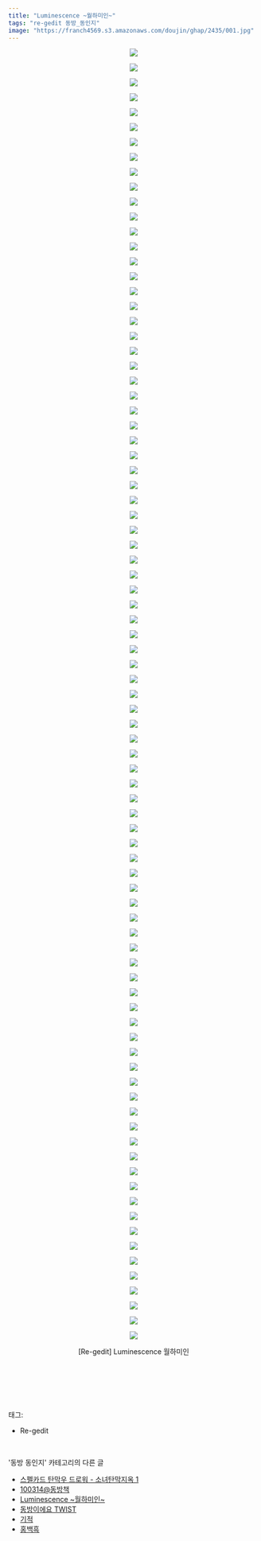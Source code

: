 ```yaml
---
title: "Luminescence ~월하미인~"
tags: "re-gedit 동방_동인지"
image: "https://franch4569.s3.amazonaws.com/doujin/ghap/2435/001.jpg"
---
```

<div class="article">
<p style="text-align: center; clear: none; float: none;"><img src="{{ site.imgserver2 }}/ghap/2435/001.jpg"/></p>
<p style="text-align: center; clear: none; float: none;"><img src="{{ site.imgserver2 }}/ghap/2435/002.jpg"/></p>
<p style="text-align: center; clear: none; float: none;"><img src="{{ site.imgserver2 }}/ghap/2435/003.jpg"/></p>
<p style="text-align: center; clear: none; float: none;"><img src="{{ site.imgserver2 }}/ghap/2435/004.jpg"/></p>
<p style="text-align: center; clear: none; float: none;"><img src="{{ site.imgserver2 }}/ghap/2435/005.jpg"/></p>
<p style="text-align: center; clear: none; float: none;"><img src="{{ site.imgserver2 }}/ghap/2435/006.jpg"/></p>
<p style="text-align: center; clear: none; float: none;"><img src="{{ site.imgserver2 }}/ghap/2435/007.jpg"/></p>
<p style="text-align: center; clear: none; float: none;"><img src="{{ site.imgserver2 }}/ghap/2435/008.jpg"/></p>
<p style="text-align: center; clear: none; float: none;"><img src="{{ site.imgserver2 }}/ghap/2435/009.jpg"/></p>
<p style="text-align: center; clear: none; float: none;"><img src="{{ site.imgserver2 }}/ghap/2435/010.jpg"/></p>
<p style="text-align: center; clear: none; float: none;"><img src="{{ site.imgserver2 }}/ghap/2435/011.jpg"/></p>
<p style="text-align: center; clear: none; float: none;"><img src="{{ site.imgserver2 }}/ghap/2435/012.jpg"/></p>
<p style="text-align: center; clear: none; float: none;"><img src="{{ site.imgserver2 }}/ghap/2435/013.jpg"/></p>
<p style="text-align: center; clear: none; float: none;"><img src="{{ site.imgserver2 }}/ghap/2435/014.jpg"/></p>
<p style="text-align: center; clear: none; float: none;"><img src="{{ site.imgserver2 }}/ghap/2435/015.jpg"/></p>
<p style="text-align: center; clear: none; float: none;"><img src="{{ site.imgserver2 }}/ghap/2435/016.jpg"/></p>
<p style="text-align: center; clear: none; float: none;"><img src="{{ site.imgserver2 }}/ghap/2435/017.jpg"/></p>
<p style="text-align: center; clear: none; float: none;"><img src="{{ site.imgserver2 }}/ghap/2435/018.jpg"/></p>
<p style="text-align: center; clear: none; float: none;"><img src="{{ site.imgserver2 }}/ghap/2435/019.jpg"/></p>
<p style="text-align: center; clear: none; float: none;"><img src="{{ site.imgserver2 }}/ghap/2435/020.jpg"/></p>
<p style="text-align: center; clear: none; float: none;"><img src="{{ site.imgserver2 }}/ghap/2435/021.jpg"/></p>
<p style="text-align: center; clear: none; float: none;"><img src="{{ site.imgserver2 }}/ghap/2435/022.jpg"/></p>
<p style="text-align: center; clear: none; float: none;"><img src="{{ site.imgserver2 }}/ghap/2435/023.jpg"/></p>
<p style="text-align: center; clear: none; float: none;"><img src="{{ site.imgserver2 }}/ghap/2435/024.jpg"/></p>
<p style="text-align: center; clear: none; float: none;"><img src="{{ site.imgserver2 }}/ghap/2435/025.jpg"/></p>
<p style="text-align: center; clear: none; float: none;"><img src="{{ site.imgserver2 }}/ghap/2435/026.jpg"/></p>
<p style="text-align: center; clear: none; float: none;"><img src="{{ site.imgserver2 }}/ghap/2435/027.jpg"/></p>
<p style="text-align: center; clear: none; float: none;"><img src="{{ site.imgserver2 }}/ghap/2435/028.jpg"/></p>
<p style="text-align: center; clear: none; float: none;"><img src="{{ site.imgserver2 }}/ghap/2435/029.jpg"/></p>
<p style="text-align: center; clear: none; float: none;"><img src="{{ site.imgserver2 }}/ghap/2435/030.jpg"/></p>
<p style="text-align: center; clear: none; float: none;"><img src="{{ site.imgserver2 }}/ghap/2435/031.jpg"/></p>
<p style="text-align: center; clear: none; float: none;"><img src="{{ site.imgserver2 }}/ghap/2435/032.jpg"/></p>
<p style="text-align: center; clear: none; float: none;"><img src="{{ site.imgserver2 }}/ghap/2435/033.jpg"/></p>
<p style="text-align: center; clear: none; float: none;"><img src="{{ site.imgserver2 }}/ghap/2435/034.jpg"/></p>
<p style="text-align: center; clear: none; float: none;"><img src="{{ site.imgserver2 }}/ghap/2435/035.jpg"/></p>
<p style="text-align: center; clear: none; float: none;"><img src="{{ site.imgserver2 }}/ghap/2435/036.jpg"/></p>
<p style="text-align: center; clear: none; float: none;"><img src="{{ site.imgserver2 }}/ghap/2435/037.jpg"/></p>
<p style="text-align: center; clear: none; float: none;"><img src="{{ site.imgserver2 }}/ghap/2435/038.jpg"/></p>
<p style="text-align: center; clear: none; float: none;"><img src="{{ site.imgserver2 }}/ghap/2435/039.jpg"/></p>
<p style="text-align: center; clear: none; float: none;"><img src="{{ site.imgserver2 }}/ghap/2435/040.jpg"/></p>
<p style="text-align: center; clear: none; float: none;"><img src="{{ site.imgserver2 }}/ghap/2435/041.jpg"/></p>
<p style="text-align: center; clear: none; float: none;"><img src="{{ site.imgserver2 }}/ghap/2435/042.jpg"/></p>
<p style="text-align: center; clear: none; float: none;"><img src="{{ site.imgserver2 }}/ghap/2435/043.jpg"/></p>
<p style="text-align: center; clear: none; float: none;"><img src="{{ site.imgserver2 }}/ghap/2435/044.jpg"/></p>
<p style="text-align: center; clear: none; float: none;"><img src="{{ site.imgserver2 }}/ghap/2435/045.jpg"/></p>
<p style="text-align: center; clear: none; float: none;"><img src="{{ site.imgserver2 }}/ghap/2435/046.jpg"/></p>
<p style="text-align: center; clear: none; float: none;"><img src="{{ site.imgserver2 }}/ghap/2435/047.jpg"/></p>
<p style="text-align: center; clear: none; float: none;"><img src="{{ site.imgserver2 }}/ghap/2435/048.jpg"/></p>
<p style="text-align: center; clear: none; float: none;"><img src="{{ site.imgserver2 }}/ghap/2435/049.jpg"/></p>
<p style="text-align: center; clear: none; float: none;"><img src="{{ site.imgserver2 }}/ghap/2435/050.jpg"/></p>
<p style="text-align: center; clear: none; float: none;"><img src="{{ site.imgserver2 }}/ghap/2435/051.jpg"/></p>
<p style="text-align: center; clear: none; float: none;"><img src="{{ site.imgserver2 }}/ghap/2435/052.jpg"/></p>
<p style="text-align: center; clear: none; float: none;"><img src="{{ site.imgserver2 }}/ghap/2435/053.jpg"/></p>
<p style="text-align: center; clear: none; float: none;"><img src="{{ site.imgserver2 }}/ghap/2435/054.jpg"/></p>
<p style="text-align: center; clear: none; float: none;"><img src="{{ site.imgserver2 }}/ghap/2435/055.jpg"/></p>
<p style="text-align: center; clear: none; float: none;"><img src="{{ site.imgserver2 }}/ghap/2435/056.jpg"/></p>
<p style="text-align: center; clear: none; float: none;"><img src="{{ site.imgserver2 }}/ghap/2435/057.jpg"/></p>
<p style="text-align: center; clear: none; float: none;"><img src="{{ site.imgserver2 }}/ghap/2435/058.jpg"/></p>
<p style="text-align: center; clear: none; float: none;"><img src="{{ site.imgserver2 }}/ghap/2435/059.jpg"/></p>
<p style="text-align: center; clear: none; float: none;"><img src="{{ site.imgserver2 }}/ghap/2435/060.jpg"/></p>
<p style="text-align: center; clear: none; float: none;"><img src="{{ site.imgserver2 }}/ghap/2435/061.jpg"/></p>
<p style="text-align: center; clear: none; float: none;"><img src="{{ site.imgserver2 }}/ghap/2435/062.jpg"/></p>
<p style="text-align: center; clear: none; float: none;"><img src="{{ site.imgserver2 }}/ghap/2435/063.jpg"/></p>
<p style="text-align: center; clear: none; float: none;"><img src="{{ site.imgserver2 }}/ghap/2435/064.jpg"/></p>
<p style="text-align: center; clear: none; float: none;"><img src="{{ site.imgserver2 }}/ghap/2435/065.jpg"/></p>
<p style="text-align: center; clear: none; float: none;"><img src="{{ site.imgserver2 }}/ghap/2435/066.jpg"/></p>
<p style="text-align: center; clear: none; float: none;"><img src="{{ site.imgserver2 }}/ghap/2435/067.jpg"/></p>
<p style="text-align: center; clear: none; float: none;"><img src="{{ site.imgserver2 }}/ghap/2435/068.jpg"/></p>
<p style="text-align: center; clear: none; float: none;"><img src="{{ site.imgserver2 }}/ghap/2435/069.jpg"/></p>
<p style="text-align: center; clear: none; float: none;"><img src="{{ site.imgserver2 }}/ghap/2435/070.jpg"/></p>
<p style="text-align: center; clear: none; float: none;"><img src="{{ site.imgserver2 }}/ghap/2435/071.jpg"/></p>
<p style="text-align: center; clear: none; float: none;"><img src="{{ site.imgserver2 }}/ghap/2435/072.jpg"/></p>
<p style="text-align: center; clear: none; float: none;"><img src="{{ site.imgserver2 }}/ghap/2435/073.jpg"/></p>
<p style="text-align: center; clear: none; float: none;"><img src="{{ site.imgserver2 }}/ghap/2435/074.jpg"/></p>
<p style="text-align: center; clear: none; float: none;"><img src="{{ site.imgserver2 }}/ghap/2435/075.jpg"/></p>
<p style="text-align: center; clear: none; float: none;"><img src="{{ site.imgserver2 }}/ghap/2435/076.jpg"/></p>
<p style="text-align: center; clear: none; float: none;"><img src="{{ site.imgserver2 }}/ghap/2435/077.jpg"/></p>
<p style="text-align: center; clear: none; float: none;"><img src="{{ site.imgserver2 }}/ghap/2435/078.jpg"/></p>
<p style="text-align: center; clear: none; float: none;"><img src="{{ site.imgserver2 }}/ghap/2435/079.jpg"/></p>
<p style="text-align: center; clear: none; float: none;"><img src="{{ site.imgserver2 }}/ghap/2435/080.jpg"/></p>
<p style="text-align: center; clear: none; float: none;"><img src="{{ site.imgserver2 }}/ghap/2435/081.jpg"/></p>
<p style="text-align: center; clear: none; float: none;"><img src="{{ site.imgserver2 }}/ghap/2435/082.jpg"/></p>
<p style="text-align: center; clear: none; float: none;"><img src="{{ site.imgserver2 }}/ghap/2435/083.jpg"/></p>
<p style="text-align: center; clear: none; float: none;"><img src="{{ site.imgserver2 }}/ghap/2435/084.jpg"/></p>
<p style="text-align: center; clear: none; float: none;"><img src="{{ site.imgserver2 }}/ghap/2435/085.jpg"/></p>
<p style="text-align: center; clear: none; float: none;"><img src="{{ site.imgserver2 }}/ghap/2435/086.jpg"/></p>
<p style="text-align: center; clear: none; float: none;"><img src="{{ site.imgserver2 }}/ghap/2435/087.jpg"/></p>
<p style="text-align: center; clear: none; float: none;">[Re-gedit] Luminescence 월하미인</p>
<p style="text-align: center; clear: none; float: none;"><br/></p>
<p><br/></p>
</div><br/>
<div class="tagTrail">
<p>태그: </p>
<ul>
<li>Re-gedit</li>
</ul>
</div><br/>
<div class="another">
<p>'동방 동인지' 카테고리의 다른 글</p>
<ul>
<li><a href="/ghap_2438">스펠카드 탄막우 드로워 - 소녀탄막지옥 1</a></li>
<li><a href="/ghap_2436">100314@동방책</a></li>
<li><a href="/ghap_2435">Luminescence ~월하미인~</a></li>
<li><a href="/ghap_2434">동방이에요 TWIST</a></li>
<li><a href="/ghap_2433">기적</a></li>
<li><a href="/ghap_2432">홍백흑</a></li>
</ul>
</div><br/>
<div class="cb_module cb_fluid">
<div class="cb_wrt cb_profile">
</div><!-- commentList close -->
</div><br/>
